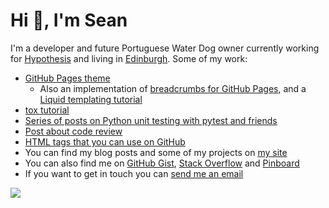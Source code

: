 # Hi 👋, I'm Sean

I'm a developer and future Portuguese Water Dog owner currently working for [Hypothesis](https://hypothes.is/) and living in
[Edinburgh](https://en.wikipedia.org/wiki/Edinburgh). Some of my work:

* [GitHub Pages theme](https://www.seanh.cc/jekyll-theme-oatcake/)
  * Also an implementation of [breadcrumbs for GitHub Pages](https://www.seanh.cc/2020/01/01/jekyll-breadcrumbs/),
  and a [Liquid templating tutorial](https://www.seanh.cc/2019/09/29/liquid/)
* [tox tutorial](https://www.seanh.cc/2018/09/01/tox-tutorial/)
* [Series of posts on Python unit testing with pytest and friends](https://www.seanh.cc/2017/01/15/python-unit-tests-at-hypothesis/)
* [Post about code review](https://www.seanh.cc/2016/10/04/code-review/)
* [HTML tags that you can use on GitHub](https://gist.github.com/seanh/13a93686bf4c2cb16e658b3cf96807f2)
* You can find my blog posts and some of my projects on [my site](https://www.seanh.cc/)
* You can also find me on [GitHub Gist](https://gist.github.com/seanh/public), [Stack Overflow](https://stackoverflow.com/users/1175266)
and [Pinboard](https://pinboard.in/u:seanh)
* If you want to get in touch you can
[send me an email](&#109;ai&#x6C;&#x74;&#x6F;:&#x68;&#x65;&#108;&#108;o&#64;&#115;&#x65;a&#110;h&#46;&#99;&#x63;)

<img src="https://github.com/seanh/seanh.github.io/raw/master/assets/images/zenek.png">

